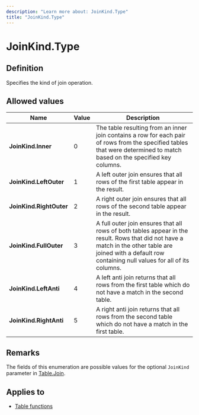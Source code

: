 ```yaml
---
description: "Learn more about: JoinKind.Type"
title: "JoinKind.Type"
---
```

# JoinKind.Type

## Definition

Specifies the kind of join operation.

## Allowed values

|Name|Value|Description|
| ------- | --- | ----------- |
|**JoinKind.Inner**|0| The table resulting from an inner join contains a row for each pair of rows from the specified tables that were determined to match based on the specified key columns.|
|**JoinKind.LeftOuter**|1| A left outer join ensures that all rows of the first table appear in the result.|
|**JoinKind.RightOuter**|2| A right outer join ensures that all rows of the second table appear in the result.|
|**JoinKind.FullOuter**|3| A full outer join ensures that all rows of both tables appear in the result. Rows that did not have a match in the other table are joined with a default row containing null values for all of its columns.|
|**JoinKind.LeftAnti**|4| A left anti join returns that all rows from the first table which do not have a match in the second table.|
|**JoinKind.RightAnti**|5| A right anti join returns that all rows from the second table which do not have a match in the first table.|

## Remarks

The fields of this enumeration are possible values for the optional `JoinKind` parameter in [Table.Join](table-join.md).

## Applies to

* [Table functions](table-functions.md)
